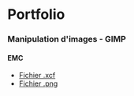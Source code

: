 # Portfolio

### Manipulation d'images - GIMP

#### EMC

- [Fichier .xcf](./EMC/emc.xcf)
- [Fichier .png](./EMC/emc_brouillon2.png)

